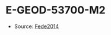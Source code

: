 <a name="material" />

# E-GEOD-53700-M2
<script type="application/ld+json">
  {
    "@context": "https://schema.org/",
    "@type": "ChemicalSubstance",
    "http://purl.org/dc/terms/conformsTo":
      {
        "@type": "CreativeWork",
        "@id": "https://bioschemas.org/profiles/ChemicalSubstance/0.4-RELEASE/"
      },
    "@id": "https://egonw.github.io/nanowiki/nanowiki408.html#material",
    "name": "E-GEOD-53700-M2",
    "sameAs": "http://127.0.0.1/mediawiki/index.php/Special:URIResolver/E-2DGEOD-2D53700-2DM2"
  }
</script>


* Source: [Fede2014](Fede2014.md)
